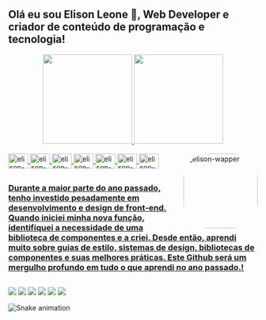 ## Olá eu sou Elison Leone 🐍, Web Developer e criador de conteúdo de programação e tecnologia!
<div align="center">
  <a href="https://github.com/elisonleone">
  <img height="180em" src="https://github-readme-stats.vercel.app/api?username=elisonleone&show_icons=true&theme=dark&include_all_commits=true&count_private=true"/>
  <img height="180em" src="https://github-readme-stats.vercel.app/api/top-langs/?username=elisonleone&layout=compact&langs_count=7&theme=dark"/>
</div>
<div style="display: inline_block"><br>
    <img align="center" alt="elison-nextjs" height="30" width="40" src="https://cdn.jsdelivr.net/gh/devicons/devicon/icons/nextjs/nextjs-original.svg">
    <img align="center" alt="elison-reactjs" height="30" width="40" src="https://cdn.jsdelivr.net/gh/devicons/devicon/icons/react/react-original.svg">
    <img align="center" alt="elison-typescript" height="30" width="40" src="https://cdn.jsdelivr.net/gh/devicons/devicon/icons/typescript/typescript-original.svg">
    <img align="center" alt="elison-javascript" height="30" width="40" src="https://cdn.jsdelivr.net/gh/devicons/devicon/icons/javascript/javascript-original.svg">
    <img align="center" alt="elison-tailwindcss" height="30" width="40" src="https://cdn.jsdelivr.net/gh/devicons/devicon/icons/tailwindcss/tailwindcss-plain.svg">
    <img align="center" alt="elison-css3" height="30" width="40" src="https://cdn.jsdelivr.net/gh/devicons/devicon/icons/css3/css3-original.svg">
    <img align="center" alt="elison-html" height="30" width="40" src="https://cdn.jsdelivr.net/gh/devicons/devicon/icons/html5/html5-original.svg">
    <img align="right" alt="elison-wapper" height="150" style="border-radius:50px;" src="https://freefiremobile-a.akamaihd.net/common/web_event/officialwebsite/character/Shirou/2d.png">
</div>

##

### Durante a maior parte do ano passado, tenho investido pesadamente em desenvolvimento e design de front-end. Quando iniciei minha nova função, identifiquei a necessidade de uma biblioteca de componentes e a criei. Desde então, aprendi muito sobre guias de estilo, sistemas de design, bibliotecas de componentes e suas melhores práticas. Este Github será um mergulho profundo em tudo o que aprendi no ano passado.!

##

<div>
<a href="https://www.instagram.com/leone_dev"target="_blank"><img src="https://img.shields.io/badge/Instagram-E4405F?style=for-the-badge&logo=instagram&logoColor=white" target="_blank"></a>
  <a href="https://www.facebook.com/profile.php?id=100010833976044" target="_blank"><img src="https://img.shields.io/badge/Facebook-1877F2?style=for-the-badge&logo=facebook&logoColor=white" target="_blank"></a>
 	<a href="mailto:elisonleone@outlook.com" target="_blank"><img src="https://img.shields.io/badge/Microsoft_Outlook-0078D4?style=for-the-badge&logo=microsoft-outlook&logoColor=white" target="_blank"></a>
 <a href="https://www.tiktok.com/@elisonleone?is_from_webapp=1&sender_device=pc" target="_blank"><img src="https://img.shields.io/badge/TikTok-000000?style=for-the-badge&logo=tiktok&logoColor=white" target="_blank"></a> 
  <a href = "https://discord.gg/CxnD4BYbFz"><img src="https://img.shields.io/badge/Discord-7289DA?style=for-the-badge&logo=discord&logoColor=white" target="_blank"></a>
  <a href="https://www.linkedin.com/in/elison-leone-272152248" target="_blank"><img src="https://img.shields.io/badge/LinkedIn-0077B5?style=for-the-badge&logo=linkedin&logoColor=white" target="_blank"></a>

  ![Snake animation](https://github.com/elisonleone/elisonleone/blob/output/github-contribution-grid-snake.svg)
 
</div>
